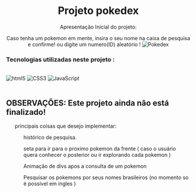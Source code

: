 <span align="center">

# Projeto pokedex
Apresentação Inicial do projeto:

Caso tenha um pokemon em mente, insira o seu nome na caixa de pesquisa e confirme! ou digite um numero(ID) aleatório !
![Pokedex](https://github.com/Jairnunes1/pokedex/assets/108375184/c7a2bd55-7701-4a66-8d95-b2fd2a18161e)


</span>

  ### Tecnologias utilizadas neste projeto :
  <div style="display: inline_block"></br>
  <img aling="center" alt="html5" src="https://img.shields.io/badge/HTML5-E34F26?style=for-the-badge&logo=html5&logoColor=white">
  <img aling="center" alt="CSS3" src="https://img.shields.io/badge/CSS3-1572B6?style=for-the-badge&logo=css3&logoColor=white">
  <img aling="center" alt="JavaScript" src="https://img.shields.io/badge/JavaScript-F7DF1E?style=for-the-badge&logo=javascript&logoColor=black">
  </div>
  </br>


  ## OBSERVAÇÕES: Este projeto ainda não está finalizado! 
  <ul>principais coisas que desejo implementar:
  
  <ol>histórico de pesquisa.</ol>
  <ol>seta para ir para o proximo pokemon da frente ( caso o usuário quera conhecer o posterior ou ir explorando cada pokemon )</ol>
  <ol>Animação de divs apos a consulta de um pokemon</ol>
  <ol>Pesquisar os pokemons por seus nomes brasileiros (no momento so é possível em ingles )</ol>
